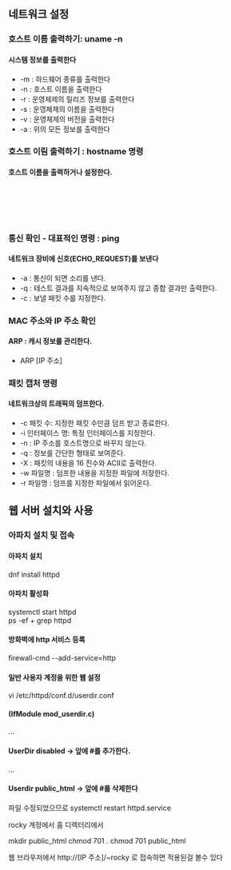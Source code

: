 ## 네트워크 설정

### 호스트 이름 출력하기: uname -n

#### 시스템 정보를 출력한다

* -m : 하드웨어 종류를 출력한다
* -n : 호스트 이름을 출력한다
* -r : 운영체제의 릴리즈 정보를 출력한다
* -s : 운영체제의 이름을 출력한다
* -v : 운영체제의 버전을 출력한다
* -a : 위의 모든 정보를 출력한다

### 호스트 이림 출력하기 : hostname 명령

#### 호스트 이름을 출력하거나 설정한다.
<br/>
<br/><br/><br/>


### 통신 확인 - 대표적인 명령 : ping

#### 네트워크 장비에 신호(ECHO_REQUEST)를 보낸다

* -a : 통신이 되면 소리를 낸다.
* -q : 테스트 결과를 지속적으로 보여주지 않고 종합 결과만 출력한다.
* -c : 보낼 패킷 수를 지정한다.

### MAC 주소와 IP 주소 확인

#### ARP : 캐시 정보를 관리한다.
* ARP [IP 주소]

### 패킷 캡처 명령

#### 네트워크상의 트래픽의 덤프한다.

* -c 패킷 수: 지정한 패킷 수만큼 덤프 받고 종료한다.
* -i 인터페이스 명: 특정 인터페이스를 지정한다.
* -n : IP 주소를 호스트명으로 바꾸지 않는다.
* -q : 정보를 간단한 형태로 보여준다.
* -X : 패킷의 내용을 16 진수와 ACII로 출력한다.
* -w 파일명 : 덤프한 내용을 지정한 파일에 저장한다.
* -r 파일명 : 덤프를 지정한 파일에서 읽어온다.

## 웹 서버 설치와 사용

### 아파치 설치 및 접속

#### 아파치 설치
dnf install httpd

#### 아파치 활성화
systemctl start httpd<br/>
ps -ef + grep httpd

#### 방화벽에 http 서비스 등록
firewall-cmd --add-service=http

#### 일반 사용자 계정을 위한 웹 설정
vi /etc/httpd/conf.d/userdir.conf


#### (IfModule mod_userdir.c)
...

#### UserDir disabled -> 앞에 #를 추가한다.
...
#### Userdir public_html -> 앞에 #를 삭제한다

파일 수정되었으므로 systemctl restart httpd.service

rocky 계정에서 홈 디렉터리에서

mkdir public_html
chmod 701 .
chmod 701 public_html

웹 브라우저에서 http://[IP 주소]/~rocky
로 접속하면 적용된걸 볼수 있다
























